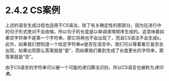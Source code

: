 # 2.4.2 CS案例

上述的语言生成过程也适用于CS语法，除了有关确定性的那部分。因为在进行中的句子形式绝对不会收缩，所以句子的长度是以单调递增顺序生成的。这意味着如果空字符串不是第一个字符串，那它将再也不会出现了，而且CS语法不会生成ε。此外，如果我们想知道一个给定字符串*w*是否在语言中，我们可以等着看它是否会出现，如果出现那么答案就是“是”，而如果我们看到生成了长度更长的字符串，那答案就是“否”。

由于CS语言的字符串可以被一个可能的递归算法识别，所以CS语言也被称为*递归集*。